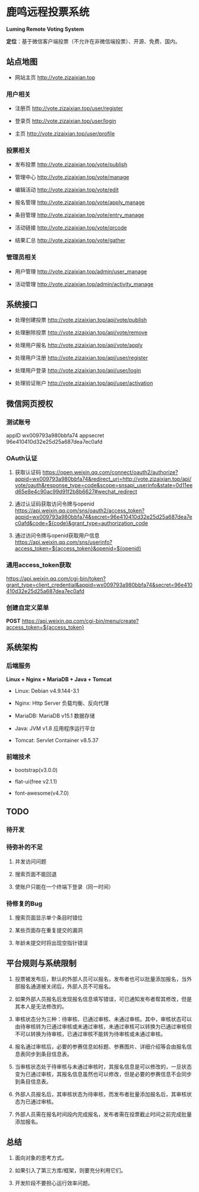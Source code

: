 # 鹿鸣远程投票系统
**Luming Remote Voting System**

**定位**：基于微信客户端投票（不允许在非微信端投票）、开源、免费、国内。

## 站点地图

- 网站主页 http://vote.zizaixian.top

### 用户相关

- 注册页 http://vote.zizaixian.top/user/register

- 登录页 http://vote.zizaixian.top/user/login

- 主页  http://vote.zizaixian.top/user/profile

### 投票相关

- 发布投票 http://vote.zizaixian.top/vote/publish

- 管理中心 http://vote.zizaixian.top/vote/manage

-  编辑活动 http://vote.zizaixian.top/vote/edit

- 报名管理 http://vote.zizaixian.top/vote/apply_manage

- 条目管理 http://vote.zizaixian.top/vote/entry_manage

- 活动链接 http://vote.zizaixian.top/vote/qrcode

- 结果汇总 http://vote.zizaixian.top/vote/gather

### 管理员相关

- 用户管理 http://vote.zizaixian.top/admin/user_manage

- 活动管理 http://vote.zizaixian.top/admin/activity_manage

## 系统接口

- 处理创建投票 http://vote.zizaixian.top/api/vote/publish

- 处理删除投票 http://vote.zizaixian.top/api/vote/remove

- 处理用户报名 http://vote.zizaixian.top/api/vote/apply

- 处理用户注册 http://vote.zizaixian.top/api/user/register

- 处理用户登录 http://vote.zizaixian.top/api/user/login

- 处理验证账户 http://vote.zizaixian.top/api/user/activation


## 微信网页授权 

### 测试账号
appID wx009793a980bbfa74
appsecret 96e410410d32e25d25a687dea7ec0afd

### OAuth认证

1. 获取认证码
https://open.weixin.qq.com/connect/oauth2/authorize?appid=wx009793a980bbfa74&redirect_uri=http://vote.zizaixian.top/api/vote/oauth&response_type=code&scope=snsapi_userinfo&state=0d11eed65e8e4c90ac99d91f2b8b6627#wechat_redirect

2. 通过认证码获取访问令牌与openid
https://api.weixin.qq.com/sns/oauth2/access_token?appid=wx009793a980bbfa74&secret=96e410410d32e25d25a687dea7ec0afd&code=${code}&grant_type=authorization_code

3. 通过访问令牌与openid获取用户信息
https://api.weixin.qq.com/sns/userinfo?access_token=${access_token}&openid=${openid}

### 通用access_token获取
https://api.weixin.qq.com/cgi-bin/token?grant_type=client_credential&appid=wx009793a980bbfa74&secret=96e410410d32e25d25a687dea7ec0afd

### 创建自定义菜单
**POST** https://api.weixin.qq.com/cgi-bin/menu/create?access_token=${access_token}



## 系统架构

### 后端服务

**Linux + Nginx + MariaDB + Java + Tomcat**

- Linux: Debian v4.9.144-3.1

- Nginx: Http Server 负载均衡、反向代理

- MariaDB: MariaDB v15.1 数据存储

- Java:  JVM v1.8 应用程序运行平台

- Tomcat: Servlet Container v8.5.37


### 前端技术

- bootstrap(v3.0.0)

- flat-ui(free v2.1.1)

- font-awesome(v4.7.0)


## TODO

### 待开发

### 待弥补的不足

1. 并发访问问题

2. 搜索页面不能回退

3. 使账户只能在一个终端下登录（同一时间）

### 待修复的Bug

1. 搜索页面显示单个条目时错位

2. 某些页面存在重复提交的漏洞

3. 年龄未提交时将出现空指针错误

## 平台规则与系统限制

1. 投票被发布后，默认的外部人员可以报名，发布者也可以批量添加报名，当外部报名通道被关闭后，外部人员不可报名。

2. 如果外部人员报名后发现报名信息填写错误，可已通知发布者帮其修改，但是其本人是无法修改的。

3. 审核状态分为三种：待审核、已通过审核、未通过审核。其中，审核状态可以由待审核转为已通过审核或未通过审核，未通过审核可以转换为已通过审核但不可以转换为待审核，已通过审核不能转为待审核或未通过审核。

4. 报名通过审核后，必要的参赛信息如标题、参赛图片、详细介绍等会由报名信息表同步到条目信息表。

5. 当审核状态处于待审核与未通过审核时，其报名信息是可以修改的，一旦状态变为已通过审核，其报名信息虽然也可以修改，但是必要的参赛信息不会同步到条目信息表。

6. 外部人员报名后，其审核状态为待审核，而发布者批量添加报名后，其审核状态为已通过审核。

7. 外部人员需在报名时间段内完成报名，发布者需在投票截止时间之前完成批量添加报名。


## 总结

1. 面向对象的思考方式。

2. 如果引入了第三方库/框架，则要充分利用它们。

3. 开发阶段不要担心运行效率问题。

